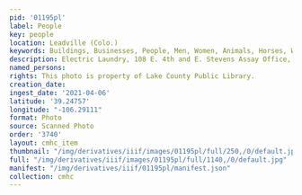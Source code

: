 ```yaml
---
pid: '01195pl'
label: People
key: people
location: Leadville (Colo.)
keywords: Buildings, Businesses, People, Men, Women, Animals, Horses, Wagons
description: Electric Laundry, 108 E. 4th and E. Stevens Assay Office, 110 E. 4th
named_persons: 
rights: This photo is property of Lake County Public Library.
creation_date: 
ingest_date: '2021-04-06'
latitude: '39.24757'
longitude: "-106.29111"
format: Photo
source: Scanned Photo
order: '3740'
layout: cmhc_item
thumbnail: "/img/derivatives/iiif/images/01195pl/full/250,/0/default.jpg"
full: "/img/derivatives/iiif/images/01195pl/full/1140,/0/default.jpg"
manifest: "/img/derivatives/iiif/01195pl/manifest.json"
collection: cmhc
---
```


